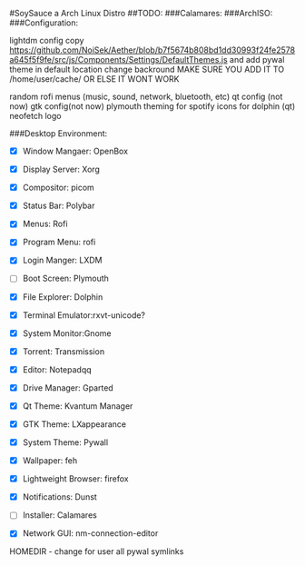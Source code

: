 #SoySauce a Arch Linux Distro
##TODO:
###Calamares:
###ArchISO:
###Configuration:

lightdm config
copy https://github.com/NoiSek/Aether/blob/b7f5674b808bd1dd30993f24fe2578a645f5f9fe/src/js/Components/Settings/DefaultThemes.js and add pywal theme in default location
change backround
MAKE SURE YOU ADD IT TO /home/user/cache/ OR ELSE IT WONT WORK

random rofi menus (music, sound, network, bluetooth, etc)
qt config (not now)
gtk config(not now)
plymouth
theming for spotify
icons for dolphin (qt)
neofetch logo



###Desktop Environment:
- [x] Window Mangaer: OpenBox
- [x] Display Server: Xorg
- [x] Compositor: picom
- [x] Status Bar: Polybar
- [x] Menus: Rofi
- [x] Program Menu: rofi
- [x] Login Manger: LXDM
- [ ] Boot Screen: Plymouth
- [x] File Explorer: Dolphin
- [x] Terminal Emulator:rxvt-unicode?
- [x] System Monitor:Gnome
- [x] Torrent: Transmission
- [x] Editor: Notepadqq
- [x] Drive Manager: Gparted
- [x] Qt Theme: Kvantum Manager
- [x] GTK Theme: LXappearance
- [x] System Theme: Pywall
- [x] Wallpaper: feh
- [x] Lightweight Browser: firefox
- [x] Notifications: Dunst
- [ ] Installer: Calamares
- [x] Network GUI: nm-connection-editor



HOMEDIR - change for user
all pywal symlinks
